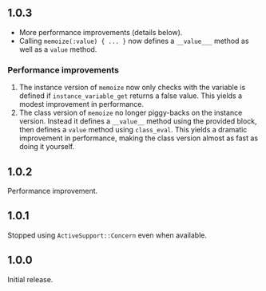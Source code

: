 ## 1.0.3

- More performance improvements (details below).
- Calling `memoize(:value) { ... }` now defines a `__value___` method as well
  as a `value` method.

### Performance improvements

1. The instance version of `memoize` now only checks with the variable is
   defined if `instance_variable_get` returns a false value. This yields a
   modest improvement in performance.
2. The class version of `memoize` no longer piggy-backs on the instance
   version. Instead it defines a `__value__` method using the provided block,
   then defines a `value` method using `class_eval`. This yields a dramatic
   improvement in performance, making the class version almost as fast as
   doing it yourself.

## 1.0.2

Performance improvement.

## 1.0.1

Stopped using `ActiveSupport::Concern` even when available.

## 1.0.0

Initial release.
